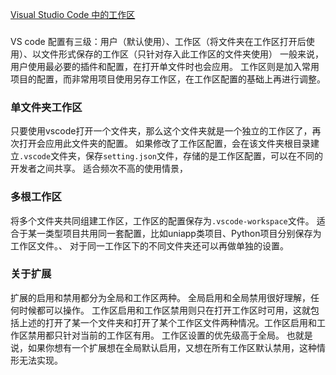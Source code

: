 [Visual Studio Code 中的工作区](https://code.visualstudio.com/docs/editor/workspaces#_workspace-settings)
### 
VS code 配置有三级：用户（默认使用）、工作区（将文件夹在工作区打开后使用）、以文件形式保存的工作区（只针对存入此工作区的文件夹使用）
一般来说，用户使用最必要的插件和配置，在打开单文件时也会应用。
工作区则是加入常用项目的配置，而非常用项目使用另存工作区，在工作区配置的基础上再进行调整。

### 单文件夹工作区
只要使用vscode打开一个文件夹，那么这个文件夹就是一个独立的工作区了，再次打开会应用此文件夹的配置。
如果修改了工作区配置，会在该文件夹根目录建立`.vscode`文件夹，保存`setting.json`文件，存储的是工作区配置，可以在不同的开发者之间共享。
适合频次不高的使用情景，
### 多根工作区
将多个文件夹共同组建工作区，工作区的配置保存为`.vscode-workspace`文件。
适合于某一类型项目共用同一套配置，比如uniapp类项目、Python项目分别保存为工作区文件。、
对于同一工作区下的不同文件夹还可以再做单独的设置。

### 关于扩展
扩展的启用和禁用都分为全局和工作区两种。
全局启用和全局禁用很好理解，任何时候都可以操作。
工作区启用和工作区禁用则只在打开工作区时可用，这就包括上述的打开了某一个文件夹和打开了某个工作区文件两种情况。工作区启用和工作区禁用都只针对当前的工作区有用。
工作区设置的优先级高于全局。
也就是说，如果你想有一个扩展想在全局默认启用，又想在所有工作区默认禁用，这种情形无法实现。